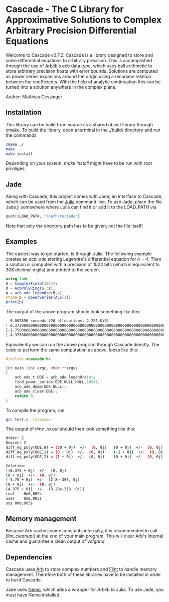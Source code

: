 # Cascade - The C Library for Approximative Solutions to Complex Arbitrary Precision Differential Equations

Welcome to Cascade v0.7.2.
Cascade is a library designed to store and solve differential equations to arbitrary precision. This is accomplished through the use of [Arblib](https://arblib.org)'s acb data type, which uses ball arithmetic to store arbitrary precision floats with error bounds. Solutions are computed as power series expanions around the origin using a recursion relation between the coefficients. With the help of analytic continuation this can be turned into a solution anywhere in the complex plane.

Author: Matthias Gessinger

## Installation

This library can be build from source as a shared object library through cmake. To build the library, open a terminal in the ./build/ directory and run the commands

```bash
cmake ./
make
make install
```
Depending on your system, *make install* might have to be run with root priviliges.

## Jade

Along with Cascade, this project comes with Jade, an interface to Cascade, which can be used from the [Julia](https://julialang.org) command line. To use Jade, place the file Jade.jl somewhere where Julia can find it or add it to the LOAD_PATH via

```bash
push!(LOAD_PATH, "/path/to/jade")
```
Note that only the directory path has to be given, not the file itself!

## Examples

The easiest way to get started, is through Julia. The following example creates an *acb_ode* storing Legendre's differential equation for *n = 4*. Then a solution is computed with a precision of 1024 bits (which is equivalent to 308 decimal digits) and printed to the screen.

```julia
using Jade
S = ComplexField(1024);
R = AcbPolyRing(S,:z);
A = acb_ode_legendre(R,4);
@time p = powerSeries(A,S(1));
print(p)
```
The output of the above program should look something like this:

```bash
  0.007656 seconds (20 allocations: 2.281 KiB)
[ 0.37500000000000000000000000000000000000000000000000000000000000000000000000000 + i*0, 0 + i*0,
[-3.75000000000000000000000000000000000000000000000000000000000000000000000000000 +/- 1e-313] + i*0, 0 + i*0, 
[ 4.37500000000000000000000000000000000000000000000000000000000000000000000000000 +/- 1e-313] + i*0 ]
```

Equivalently we can run the above program through Cascade directly. The code to perform the same computation as above, looks like this:
```C
#include <cascade.h>

int main (int argc, char **argv)
{
    acb_ode_t ODE = acb_ode_legendre(4);
    find_power_series(ODE,NULL,NULL,1024);
    acb_ode_dump(ODE,NULL);
    acb_ode_clear(ODE);
    return 0;
}
```

To compile the program, run
```bash
gcc test.c -lcascade
```

The output of *time ./a.out* should then look something like this:
```bash
Order: 2
Degree: 2
diff_eq_poly(ODE,0) = (20 + 0j)  +/-  (0, 0j)	(0 + 0j)  +/-  (0, 0j)	(0 + 0j)  +/-  (0, 0j)	
diff_eq_poly(ODE,1) = (0 + 0j)  +/-  (0, 0j)	(-2 + 0j)  +/-  (0, 0j)	(0 + 0j)  +/-  (0, 0j)	
diff_eq_poly(ODE,2) = (1 + 0j)  +/-  (0, 0j)	(0 + 0j)  +/-  (0, 0j)	(-1 + 0j)  +/-  (0, 0j)	

Solution:
[(0.375 + 0j)  +/-  (0, 0j)
(0 + 0j)  +/-  (0, 0j)
(-3.75 + 0j)  +/-  (2.8e-308, 0j)
(0 + 0j)  +/-  (0, 0j)
(4.375 + 0j)  +/-  (3.26e-313, 0j)]
real	0m0,009s
user	0m0,005s
sys	0m0,005s
```

## Memory management

Because Arb caches some constants internally, it is recommended to call *flint_cleanup()* at the end of your main program. This will clear Arb's internal cache and guarantee a clean output of *Valgrind*.

## Dependencies

Cascade uses [Arb](https://arblib.org) to store complex numbers and [Flint](http://flintlib.org) to handle memory management. Therefore both of these libraries have to be installed in order to build Cascade.

Jade uses [Nemo](https://nemocas.org), which adds a wrapper for Arblib to Julia. To use Jade, you must have Nemo installed.
